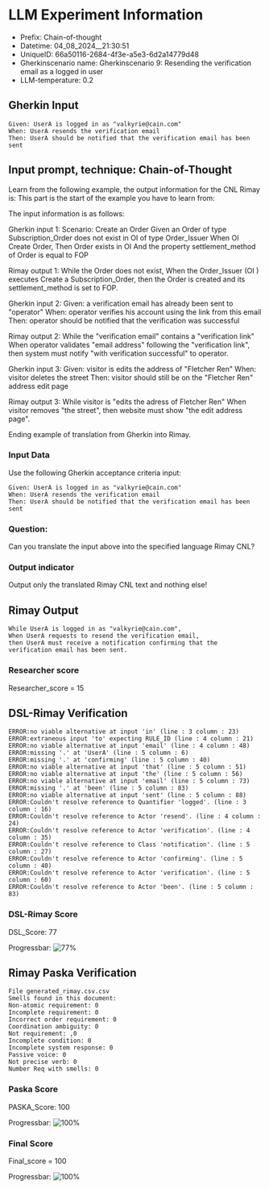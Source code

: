 

# LLM Experiment Information
* Prefix:   Chain-of-thought
* Datetime: 04_08_2024__21:30:51
* UniqueID: 66a50116-2684-4f3e-a5e3-6d2a14779d48
* Gherkinscenario name: Gherkinscenario 9: Resending the verification email as a logged in user
* LLM-temperature: 0.2

        

## Gherkin Input
```
Given: UserA is logged in as "valkyrie@cain.com"
When: UserA resends the verification email
Then: UserA should be notified that the verification email has been sent
```
    



## Input prompt, technique: Chain-of-Thought


Learn from the following example, the output information for the CNL Rimay is: 
This part is the start of the example you have to learn from:

The input information is as follows: 

Gherkin input 1:
Scenario: Create an Order
Given an Order of type Subscription_Order does not exist in OI of type Order_Issuer 
When OI Create Order, 
Then Order exists in OI 
And the property settlement_method of Order is equal to FOP


Rimay output 1:
While the Order does not exist, 
When the Order_Issuer (OI ) executes Create a Subscription_Order, 
then the Order is created and its settlement_method is set to FOP.


Gherkin input 2:
Given: a verification email has already been sent to "operator"
When: operator verifies his account using the link from this email
Then: operator should be notified that the verification was successful

Rimay output 2:
While the "verification email" contains a "verification link" 
When operator validates "email address" following the "verification link", 
then system must notify "with verification successful" to operator.  
 

Gherkin input 3: 
Given: visitor is edits the address of "Fletcher Ren"
When: visitor deletes the street
Then: visitor should still be on the "Fletcher Ren" address edit page


Rimay output 3:
While visitor is "edits the adress of Fletcher Ren" 
When visitor removes "the street", 
then website must show "the edit address page".


Ending example of translation from Gherkin into Rimay.


        

### Input Data
Use the following Gherkin acceptance criteria input: 
```
Given: UserA is logged in as "valkyrie@cain.com"
When: UserA resends the verification email
Then: UserA should be notified that the verification email has been sent
```

### Question:
Can you translate the input above into the specified language Rimay CNL?

### Output indicator
Output only the translated Rimay CNL text and nothing else!


## Rimay Output
```
While UserA is logged in as "valkyrie@cain.com", 
When UserA requests to resend the verification email, 
then UserA must receive a notification confirming that the verification email has been sent.
``` 
            

### Researcher score
Researcher_score = 15




## DSL-Rimay Verification
```
ERROR:no viable alternative at input 'in' (line : 3 column : 23)
ERROR:extraneous input 'to' expecting RULE_ID (line : 4 column : 21)
ERROR:no viable alternative at input 'email' (line : 4 column : 48)
ERROR:missing '.' at 'UserA' (line : 5 column : 6)
ERROR:missing '.' at 'confirming' (line : 5 column : 40)
ERROR:no viable alternative at input 'that' (line : 5 column : 51)
ERROR:no viable alternative at input 'the' (line : 5 column : 56)
ERROR:no viable alternative at input 'email' (line : 5 column : 73)
ERROR:missing '.' at 'been' (line : 5 column : 83)
ERROR:no viable alternative at input 'sent' (line : 5 column : 88)
ERROR:Couldn't resolve reference to Quantifier 'logged'. (line : 3 column : 16)
ERROR:Couldn't resolve reference to Actor 'resend'. (line : 4 column : 24)
ERROR:Couldn't resolve reference to Actor 'verification'. (line : 4 column : 35)
ERROR:Couldn't resolve reference to Class 'notification'. (line : 5 column : 27)
ERROR:Couldn't resolve reference to Actor 'confirming'. (line : 5 column : 40)
ERROR:Couldn't resolve reference to Actor 'verification'. (line : 5 column : 60)
ERROR:Couldn't resolve reference to Actor 'been'. (line : 5 column : 83)

```
### DSL-Rimay Score
DSL_Score: 77

Progressbar: ![77%](https://progress-bar.dev/77)

            


## Rimay Paska Verification
```
File generated_rimay.csv.csv
Smells found in this document: 
Non-atomic requirement: 0
Incomplete requirement: 0
Incorrect order requirement: 0
Coordination ambiguity: 0
Not requirement: ,0
Incomplete condition: 0
Incomplete system response: 0
Passive voice: 0
Not precise verb: 0
Number Req with smells: 0

```
### Paska Score
PASKA_Score: 100

Progressbar: ![100%](https://progress-bar.dev/100)

            

### Final Score
Final_score = 100

Progressbar: ![100%](https://progress-bar.dev/100)


